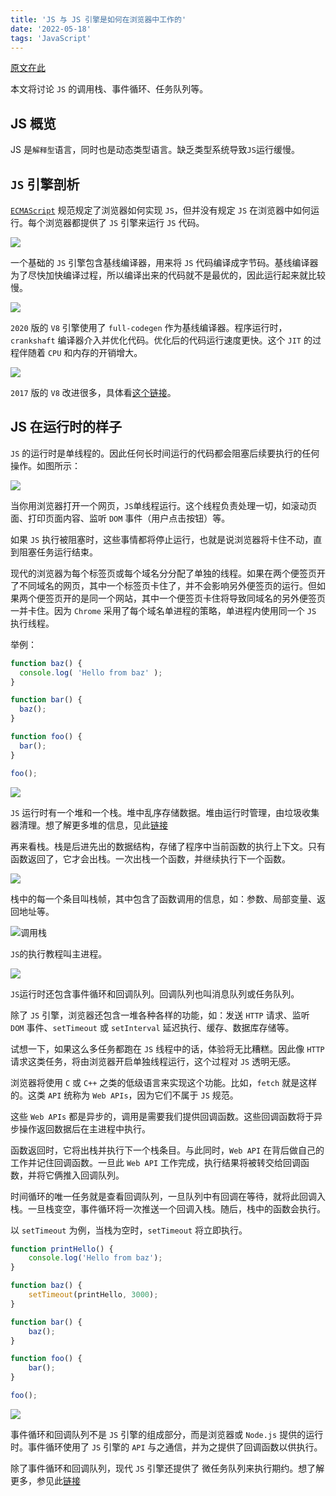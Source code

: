 ```yaml
---
title: 'JS 与 JS 引擎是如何在浏览器中工作的'
date: '2022-05-18'
tags: 'JavaScript'
---
```


[原文在此](https://medium.com/jspoint/how-javascript-works-in-browser-and-node-ab7d0d09ac2f)

本文将讨论 `JS` 的调用栈、事件循环、任务队列等。

## JS 概览

JS 是`解释型`语言，同时也是动态类型语言。缺乏类型系统导致`JS`运行缓慢。



## `JS` 引擎剖析

[`ECMAScript`](https://en.wikipedia.org/wiki/ECMAScript) 规范规定了浏览器如何实现 `JS`，但并没有规定 `JS` 在浏览器中如何运行。每个浏览器都提供了 `JS` 引擎来运行 `JS` 代码。


![](https://cisolarix-com-1259454290.cos.ap-singapore.myqcloud.com/0002/NetscapeSpiderMonkeyJavaScriptengine.png)

一个基础的 `JS` 引擎包含基线编译器，用来将 `JS` 代码编译成字节码。基线编译器为了尽快加快编译过程，所以编译出来的代码就不是最优的，因此运行起来就比较慢。


![](https://cisolarix-com-1259454290.cos.ap-singapore.myqcloud.com/0002/2010-v8-js-engine.png)

`2020` 版的 `V8` 引擎使用了 `full-codegen` 作为基线编译器。程序运行时，`crankshaft` 编译器介入并优化代码。优化后的代码运行速度更快。这个 `JIT` 的过程伴随着 `CPU` 和内存的开销增大。

![](https://cisolarix-com-1259454290.cos.ap-singapore.myqcloud.com/0002/2017-v8-js-engine.png)

`2017` 版的 `V8` 改进很多，具体看[这个链接](https://alligator.io/js/v8-engine/)。

## JS 在运行时的样子

`JS` 的运行时是单线程的。因此任何长时间运行的代码都会阻塞后续要执行的任何操作。如图所示：

![](https://cisolarix-com-1259454290.cos.ap-singapore.myqcloud.com/0002/chrome-unresponsive.png)

当你用浏览器打开一个网页，`JS`单线程运行。这个线程负责处理一切，如滚动页面、打印页面内容、监听 `DOM` 事件（用户点击按钮）等。

如果 `JS` 执行被阻塞时，这些事情都将停止运行，也就是说浏览器将卡住不动，直到阻塞任务运行结束。

现代的浏览器为每个标签页或每个域名分分配了单独的线程。如果在两个便签页开了不同域名的网页，其中一个标签页卡住了，并不会影响另外便签页的运行。但如果两个便签页开的是同一个网站，其中一个便签页卡住将导致同域名的另外便签页一并卡住。因为 `Chrome` 采用了每个域名单进程的策略，单进程内使用同一个  `JS` 执行线程。

举例：

```js
function baz() {
  console.log( 'Hello from baz' );
}

function bar() {
  baz();
}

function foo() {
  bar();
}

foo();
```

![](https://cisolarix-com-1259454290.cos.ap-singapore.myqcloud.com/0002/js-runtime.png)

`JS` 运行时有一个堆和一个栈。堆中乱序存储数据。堆由运行时管理，由垃圾收集器清理。想了解更多堆的信息，见此[链接](https://hashnode.com/post/does-javascript-use-stack-or-heap-for-memory-allocation-or-both-cj5jl90xl01nh1twuv8ug0bjk)

再来看栈。栈是后进先出的数据结构，存储了程序中当前函数的执行上下文。只有函数返回了，它才会出栈。一次出栈一个函数，并继续执行下一个函数。

![](https://cisolarix-com-1259454290.cos.ap-singapore.myqcloud.com/0002/stack-frames.gif)

栈中的每一个条目叫栈帧，其中包含了函数调用的信息，如：参数、局部变量、返回地址等。

![调用栈](https://cisolarix-com-1259454290.cos.ap-singapore.myqcloud.com/0002/chrome-devtool-snippet.png)

`JS`的执行教程叫主进程。



![](https://cisolarix-com-1259454290.cos.ap-singapore.myqcloud.com/0002/browser-under-the-hood.png)

`JS`运行时还包含事件循环和回调队列。回调队列也叫消息队列或任务队列。

除了 `JS` 引擎，浏览器还包含一堆各种各样的功能，如：发送 `HTTP` 请求、监听 `DOM` 事件、`setTimeout` 或 `setInterval` 延迟执行、缓存、数据库存储等。

试想一下，如果这么多任务都跑在 `JS` 线程中的话，体验将无比糟糕。因此像 `HTTP` 请求这类任务，将由浏览器开启单独线程运行，这个过程对 `JS` 透明无感。

浏览器将使用 `C` 或 `C++` 之类的低级语言来实现这个功能。比如，`fetch` 就是这样的。这类 `API` 统称为 `Web APIs`，因为它们不属于 `JS` 规范。

这些 `Web APIs` 都是异步的，调用是需要我们提供回调函数。这些回调函数将于异步操作返回数据后在主进程中执行。

函数返回时，它将出栈并执行下一个栈条目。与此同时，`Web API` 在背后做自己的工作并记住回调函数。一旦此 `Web API` 工作完成，执行结果将被转交给回调函数，并将它俩推入回调队列。

时间循环的唯一任务就是查看回调队列，一旦队列中有回调在等待，就将此回调入栈。一旦栈变空，事件循环将一次推送一个回调入栈。随后，栈中的函数会执行。

以 `setTimeout` 为例，当栈为空时，`setTimeout` 将立即执行。

```js
function printHello() {
    console.log('Hello from baz');
}

function baz() {
    setTimeout(printHello, 3000);
}

function bar() {
    baz();
}

function foo() {
    bar();
}

foo();
```



![](https://cisolarix-com-1259454290.cos.ap-singapore.myqcloud.com/0002/animated-settimeout.gif)

事件循环和回调队列不是 `JS` 引擎的组成部分，而是浏览器或 `Node.js` 提供的运行时。事件循环使用了 `JS` 引擎的 `API` 与之通信，并为之提供了回调函数以供执行。

除了事件循环和回调队列，现代 `JS` 引擎还提供了 微任务队列来执行期约。想了解更多，参见此[链接](https://itnext.io/javascript-promises-and-async-await-as-fast-as-possible-d7c8c8ff0abc)